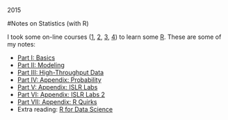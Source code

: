 2015

#Notes on Statistics (with R)

<!--- tags: ml r statistics -->

I took some on-line courses ([1](s/stat/Certificate1.pdf), [2](s/stat/Certificate2.pdf), [3](s/stat/Certificate3.pdf), [4](s/stat/ISLRCert.pdf)) to learn some [R](https://www.r-project.org/). These are some of my notes:

* [Part I: Basics](http://htmlpreview.github.io/?https://github.com/madebits/r-stats/blob/master/part1.html)
* [Part II: Modeling](http://htmlpreview.github.io/?https://github.com/madebits/r-stats/master/part2.html)
* [Part III: High-Throughput Data](http://htmlpreview.github.io/?https://github.com/madebits/r-stats/master/part3.html)
* [Part IV: Appendix: Probability](http://htmlpreview.github.io/?https://github.com/madebits/r-stats/master/part4.html)
* [Part V: Appendix: ISLR Labs](http://htmlpreview.github.io/?https://github.com/madebits/r-stats/master/islr.html)
* [Part VI: Appendix: ISLR Labs 2](http://htmlpreview.github.io/?https://github.com/madebits/r-stats/master/islr2.html)
* [Part VII: Appendix: R Quirks](http://htmlpreview.github.io/?https://github.com/madebits/r-stats/master/RLang.html)
* Extra reading: [R for Data Science](http://r4ds.had.co.nz/)





